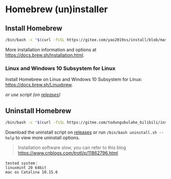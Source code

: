 # Homebrew (un)installer

## Install Homebrew

```bash
/bin/bash -c "$(curl -fsSL https://gitee.com/yao2019ss/install/blob/master/install.sh)"
```

More installation information and options at https://docs.brew.sh/Installation.html.

### Linux and Windows 10 Subsystem for Linux

Install Homebrew on Linux and Windows 10 Subsystem for Linux: https://docs.brew.sh/Linuxbrew.

 _or use script (on [releases](https://gitee.com/todungubulahe_bilibili/install-brew/releases))_ 

## Uninstall Homebrew

```bash
/bin/bash -c "$(curl -fsSL https://gitee.com/todungubulahe_bilibili/install-brew/blob/master/uninstall.sh)"
```

Download the uninstall script on [releases](https://gitee.com/todungubulahe_bilibili/install-brew/releases) or run `/bin/bash uninstall.sh --help` to view more uninstall options.

> Installation software slow, you can refer to this blog https://www.cnblogs.com/trotl/p/11862796.html

```
tested system：
linuxmint 20 64bit
mac os Catalina 10.15.6
```

